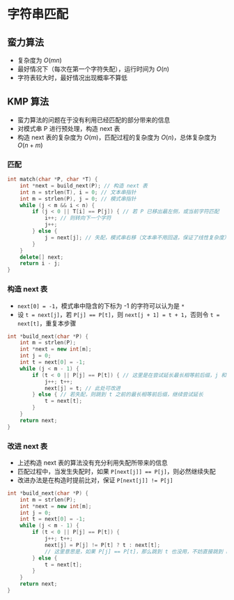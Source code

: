 # 字符串匹配

## 蛮力算法

- 复杂度为 $O(mn)$
- 最好情况下（每次在第一个字符失配），运行时间为 $O(n)$
- 字符表较大时，最好情况出现概率不算低

## KMP 算法

- 蛮力算法的问题在于没有利用已经匹配的部分带来的信息
- 对模式串 P 进行预处理，构造 next 表
- 构造 next 表的复杂度为 $O(m)$，匹配过程的复杂度为 $O(n)$，总体复杂度为 $O(n + m)$

### 匹配

```cpp
int match(char *P, char *T) {
    int *next = build_next(P); // 构造 next 表
    int n = strlen(T), i = 0; // 文本串指针
    int m = strlen(P), j = 0; // 模式串指针
    while (j < m && i < n) {
        if (j < 0 || T[i] == P[j]) { // 若 P 已移出最左侧，或当前字符匹配
            i++; // 则转向下一个字符
            j++;
        } else {
            j = next[j]; // 失配，模式串右移（文本串不用回退，保证了线性复杂度）
        }
    }
    delete[] next;
    return i - j;
}
```

### 构造 next 表

- `next[0] = -1`，模式串中隐含的下标为 -1 的字符可以认为是 `*`
- 设 `t = next[j]`，若 `P[j] == P[t]`，则 `next[j + 1] = t + 1`，否则令 `t = next[t]`，重复本步骤

```cpp
int *build_next(char *P) {
    int m = strlen(P);
    int *next = new int[m];
    int j = 0;
    int t = next[0] = -1;
    while (j < m - 1) {
        if (t < 0 || P[j] == P[t]) { // 这里是在尝试延长最长相等前后缀，j 和 t 分别是前缀和后缀的尾地址
            j++; t++;
            next[j] = t; // 此处可改进
        } else { // 若失配，则跳到 t 之前的最长相等前后缀，继续尝试延长
            t = next[t];
        }
    }
    return next;
}
```

### 改进 next 表

- 上述构造 next 表的算法没有充分利用失配所带来的信息
- 匹配过程中，当发生失配时，如果 `P[next[j]] == P[j]`，则必然继续失配
- 改进办法是在构造时提前比对，保证 `P[next[j]] != P[j]`

```cpp
int *build_next(char *P) {
    int m = strlen(P);
    int *next = new int[m];
    int j = 0;
    int t = next[0] = -1;
    while (j < m - 1) {
        if (t < 0 || P[j] == P[t]) {
            j++; t++;
            next[j] = P[j] != P[t] ? t : next[t];
            // 这里意思是，如果 P[j] == P[t]，那么跳到 t 也没用，不妨直接跳到 next[t]
        } else {
            t = next[t];
        }
    }
    return next;
}
```
